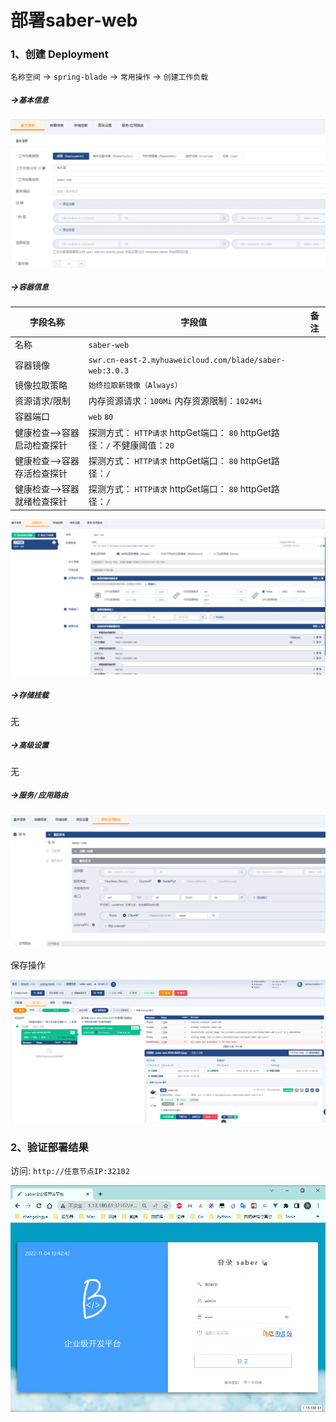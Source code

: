# 部署saber-web

### 1、创建 Deployment

`名称空间` -> `spring-blade` -> `常用操作` -> `创建工作负载`

##### ->`基本信息`

![img.png](images/kuboard-springblade-web-01.png)

##### ->`容器信息`

| 字段名称            | 字段值                                                     | 备注 |
|-----------------|---------------------------------------------------------| ---- |
| 名称              | `saber-web`                                             |      |
| 容器镜像            | `swr.cn-east-2.myhuaweicloud.com/blade/saber-web:3.0.3`      |      |
| 镜像拉取策略          | `始终拉取新镜像（Always）`                                       |      |
| 资源请求/限制         | 内存资源请求：`100Mi` 内存资源限制：`1024Mi`                          |      |
| 容器端口            | `web` `80`                                              |      |
| 健康检查-->容器启动检查探针 | 探测方式： `HTTP请求` httpGet端口： `80` httpGet路径：`/` 不健康阈值：`20` |      |
| 健康检查-->容器存活检查探针 | 探测方式： `HTTP请求` httpGet端口： `80` httpGet路径：`/`            |      |
| 健康检查-->容器就绪检查探针 | 探测方式： `HTTP请求` httpGet端口： `80` httpGet路径：`/`            |      |

![img_1.png](images/kuboard-springblade-web-02.png)

##### ->`存储挂载`

无

##### ->`高级设置`

无

##### ->`服务/应用路由`

![img_2.png](images/kuboard-springblade-web-03.png)

保存操作

![img.png](images/kuboard-springblade-web-04.png)

### 2、验证部署结果

访问: `http://任意节点IP:32102`

![img_1.png](images/kuboard-springblade-web-05.png)
